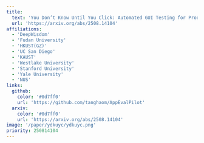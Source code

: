 ```yaml
---
title:
  text: 'You Don’t Know Until You Click: Automated GUI Testing for Production-Ready Software Evaluation'
  url: 'https://arxiv.org/abs/2508.14104'
affiliations:
  - 'DeepWisdom'
  - 'Fudan University'
  - 'HKUST(GZ)'
  - 'UC San Diego'
  - 'KAUST'
  - 'Westlake University'
  - 'Stanford University'
  - 'Yale University'
  - 'NUS'
links:
  github:
    color: '#0d7ff0'
    url: 'https://github.com/tanghaom/AppEvalPilot'
  arxiv:
    color: '#0d7ff0'
    url: 'https://arxiv.org/abs/2508.14104'
image: '/paper/ydkuyc/ydkuyc.png'
priority: 250814104
---
```

